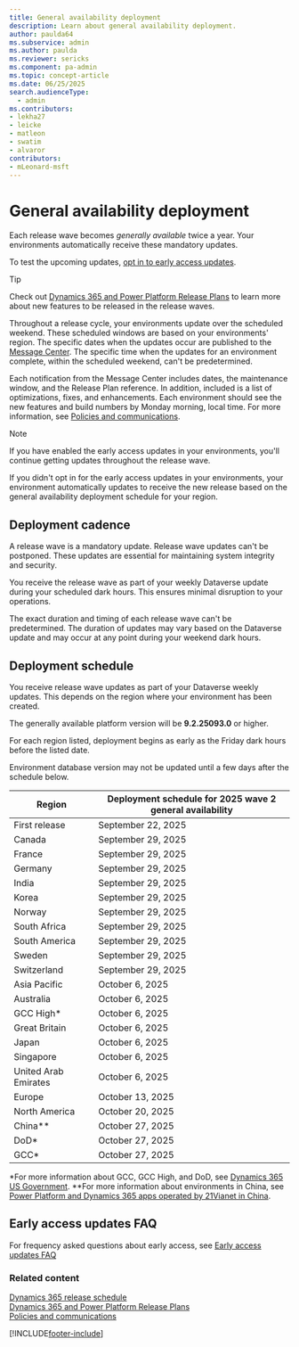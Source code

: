 ```yaml
---
title: General availability deployment 
description: Learn about general availability deployment.
author: paulda64
ms.subservice: admin
ms.author: paulda 
ms.reviewer: sericks
ms.component: pa-admin
ms.topic: concept-article
ms.date: 06/25/2025
search.audienceType: 
  - admin
ms.contributors:
- lekha27
- leicke
- matleon
- swatim
- alvaror
contributors:
- mLeonard-msft
---
```

# General availability deployment

Each release wave becomes _generally available_ twice a year. Your environments automatically receive these mandatory updates.

To test the upcoming updates, [opt in to early access updates](opt-in-early-access-updates.md).

> [!TIP]
> Check out [Dynamics 365 and Power Platform Release Plans](/dynamics365/release-plans/) to learn more about new features to be released in the release waves.

Throughout a release cycle, your environments update over the scheduled weekend. These scheduled windows are based on your environments' region. The specific dates when the updates occur are published to the [Message Center](/office365/admin/manage/message-center). The specific time when the updates for an environment complete, within the scheduled weekend, can't be predetermined.

Each notification from the Message Center includes dates, the maintenance window, and the Release Plan reference. In addition, included is a list of optimizations, fixes, and enhancements. Each environment should see the new features and build numbers by Monday morning, local time. For more information, see [Policies and communications](policies-communications.md#scheduled-system-updates-and-maintenance).  

> [!NOTE]
> If you have enabled the early access updates in your environments, you'll continue getting updates throughout the release wave.
>
> If you didn't opt in for the early access updates in your environments, your environment automatically updates to receive the new release based on the general availability deployment schedule for your region.  

## Deployment cadence

A release wave is a mandatory update. Release wave updates can't be postponed. These updates are essential for maintaining system integrity and security.

You receive the release wave as part of your weekly Dataverse update during your scheduled dark hours. This ensures minimal disruption to your operations.

The exact duration and timing of each release wave can't be predetermined. The duration of updates may vary based on the Dataverse update and may occur at any point during your weekend dark hours.

## Deployment schedule  

You receive release wave updates as part of your Dataverse weekly updates. This depends on the region where your environment has been created.

The generally available platform version will be **9.2.25093.0** or higher.

For each region listed, deployment begins as early as the Friday dark hours before the listed date.

Environment database version may not be updated until a few days after the schedule below. 

|Region  | Deployment schedule for 2025 wave 2 general availability |
|---------|---------|
| First release                | September 22, 2025  |
| Canada                       | September 29, 2025  |
| France                       | September 29, 2025  |
| Germany                      | September 29, 2025  |
| India                        | September 29, 2025  |
| Korea                        | September 29, 2025  |
| Norway                       | September 29, 2025  |
| South Africa                 | September 29, 2025  |
| South America                | September 29, 2025  |
| Sweden                       | September 29, 2025  |
| Switzerland                  | September 29, 2025  |
| Asia Pacific                 | October 6, 2025  |
| Australia                    | October 6, 2025  |
| GCC High\*                   | October 6, 2025  |
| Great Britain                | October 6, 2025  |
| Japan                        | October 6, 2025  |
| Singapore                    | October 6, 2025  |
| United Arab Emirates         | October 6, 2025  |
| Europe                       | October 13, 2025  |
| North America                | October 20, 2025  |
| China\**                     | October 27, 2025  |
| DoD\*                        | October 27, 2025  |
| GCC\*                        | October 27, 2025  |


\*For more information about GCC, GCC High, and DoD, see [Dynamics 365 US Government](microsoft-dynamics-365-government.md).
\**For more information about environments in China, see [Power Platform and Dynamics 365 apps operated by 21Vianet in China](about-microsoft-cloud-china.md).

## Early access updates FAQ

For frequency asked questions about early access, see [Early access updates FAQ](opt-in-early-access-updates.md#early-access-updates-faq) 

### Related content
[Dynamics 365 release schedule](/dynamics365/get-started/release-schedule) <br />
[Dynamics 365 and Power Platform Release Plans](/dynamics365/release-plans/) <br />
[Policies and communications](policies-communications.md)

[!INCLUDE[footer-include](../includes/footer-banner.md)]
